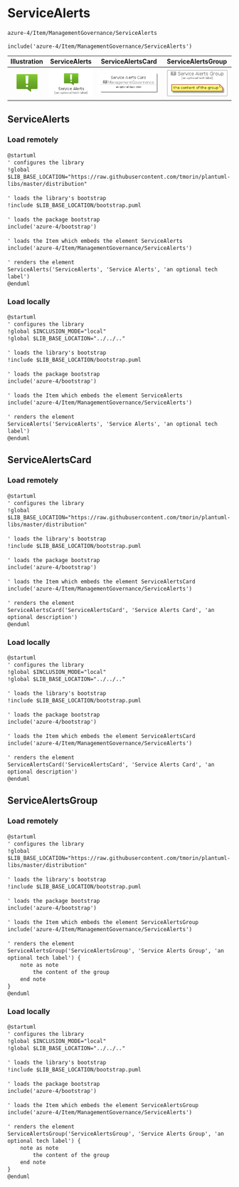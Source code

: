 # ServiceAlerts


```text
azure-4/Item/ManagementGovernance/ServiceAlerts
```

```text
include('azure-4/Item/ManagementGovernance/ServiceAlerts')
```



| Illustration | ServiceAlerts | ServiceAlertsCard | ServiceAlertsGroup |
| :---: | :---: | :---: | :---: |
| ![illustration for Illustration](../../../azure-4/Item/ManagementGovernance/ServiceAlerts.png) | ![illustration for ServiceAlerts](../../../azure-4/Item/ManagementGovernance/ServiceAlerts.Local.png) | ![illustration for ServiceAlertsCard](../../../azure-4/Item/ManagementGovernance/ServiceAlertsCard.Local.png) | ![illustration for ServiceAlertsGroup](../../../azure-4/Item/ManagementGovernance/ServiceAlertsGroup.Local.png) |




## ServiceAlerts

### Load remotely
```plantuml
@startuml
' configures the library
!global $LIB_BASE_LOCATION="https://raw.githubusercontent.com/tmorin/plantuml-libs/master/distribution"

' loads the library's bootstrap
!include $LIB_BASE_LOCATION/bootstrap.puml

' loads the package bootstrap
include('azure-4/bootstrap')

' loads the Item which embeds the element ServiceAlerts
include('azure-4/Item/ManagementGovernance/ServiceAlerts')

' renders the element
ServiceAlerts('ServiceAlerts', 'Service Alerts', 'an optional tech label')
@enduml
```

### Load locally
```plantuml
@startuml
' configures the library
!global $INCLUSION_MODE="local"
!global $LIB_BASE_LOCATION="../../.."

' loads the library's bootstrap
!include $LIB_BASE_LOCATION/bootstrap.puml

' loads the package bootstrap
include('azure-4/bootstrap')

' loads the Item which embeds the element ServiceAlerts
include('azure-4/Item/ManagementGovernance/ServiceAlerts')

' renders the element
ServiceAlerts('ServiceAlerts', 'Service Alerts', 'an optional tech label')
@enduml
```

## ServiceAlertsCard

### Load remotely
```plantuml
@startuml
' configures the library
!global $LIB_BASE_LOCATION="https://raw.githubusercontent.com/tmorin/plantuml-libs/master/distribution"

' loads the library's bootstrap
!include $LIB_BASE_LOCATION/bootstrap.puml

' loads the package bootstrap
include('azure-4/bootstrap')

' loads the Item which embeds the element ServiceAlertsCard
include('azure-4/Item/ManagementGovernance/ServiceAlerts')

' renders the element
ServiceAlertsCard('ServiceAlertsCard', 'Service Alerts Card', 'an optional description')
@enduml
```

### Load locally
```plantuml
@startuml
' configures the library
!global $INCLUSION_MODE="local"
!global $LIB_BASE_LOCATION="../../.."

' loads the library's bootstrap
!include $LIB_BASE_LOCATION/bootstrap.puml

' loads the package bootstrap
include('azure-4/bootstrap')

' loads the Item which embeds the element ServiceAlertsCard
include('azure-4/Item/ManagementGovernance/ServiceAlerts')

' renders the element
ServiceAlertsCard('ServiceAlertsCard', 'Service Alerts Card', 'an optional description')
@enduml
```

## ServiceAlertsGroup

### Load remotely
```plantuml
@startuml
' configures the library
!global $LIB_BASE_LOCATION="https://raw.githubusercontent.com/tmorin/plantuml-libs/master/distribution"

' loads the library's bootstrap
!include $LIB_BASE_LOCATION/bootstrap.puml

' loads the package bootstrap
include('azure-4/bootstrap')

' loads the Item which embeds the element ServiceAlertsGroup
include('azure-4/Item/ManagementGovernance/ServiceAlerts')

' renders the element
ServiceAlertsGroup('ServiceAlertsGroup', 'Service Alerts Group', 'an optional tech label') {
    note as note
        the content of the group
    end note
}
@enduml
```

### Load locally
```plantuml
@startuml
' configures the library
!global $INCLUSION_MODE="local"
!global $LIB_BASE_LOCATION="../../.."

' loads the library's bootstrap
!include $LIB_BASE_LOCATION/bootstrap.puml

' loads the package bootstrap
include('azure-4/bootstrap')

' loads the Item which embeds the element ServiceAlertsGroup
include('azure-4/Item/ManagementGovernance/ServiceAlerts')

' renders the element
ServiceAlertsGroup('ServiceAlertsGroup', 'Service Alerts Group', 'an optional tech label') {
    note as note
        the content of the group
    end note
}
@enduml
```

